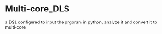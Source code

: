 # Multi-core_DLS
a DSL configured to input the prgoram in python, analyze it and convert it to multi-core
